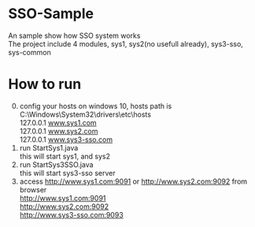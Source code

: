 # SSO-Sample
An sample show how SSO system works  
The project include 4 modules, sys1, sys2(no usefull already), sys3-sso, sys-common

# How to run  
0. config your hosts on windows 10, hosts path is C:\Windows\System32\drivers\etc\hosts  
    127.0.0.1	www.sys1.com  
    127.0.0.1	www.sys2.com  
    127.0.0.1	www.sys3-sso.com  
1. run StartSys1.java  
    this will start sys1, and sys2  
2. run StartSys3SSO.java  
    this will start sys3-sso server  
3. access http://www.sys1.com:9091 or http://www.sys2.com:9092 from browser  
    http://www.sys1.com:9091  
    http://www.sys2.com:9092  
    http://www.sys3-sso.com:9093
